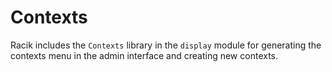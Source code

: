 # Contexts

Racik includes the `Contexts` library in the `display` module for generating the contexts menu in the admin interface and creating new contexts.